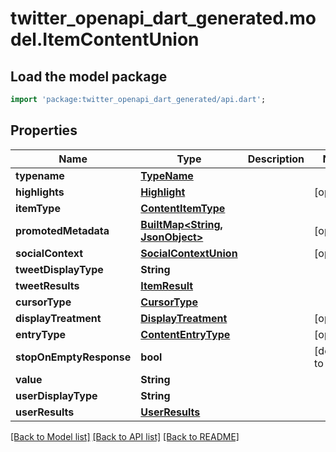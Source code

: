 # twitter_openapi_dart_generated.model.ItemContentUnion

## Load the model package
```dart
import 'package:twitter_openapi_dart_generated/api.dart';
```

## Properties
Name | Type | Description | Notes
------------ | ------------- | ------------- | -------------
**typename** | [**TypeName**](TypeName.md) |  | 
**highlights** | [**Highlight**](Highlight.md) |  | [optional] 
**itemType** | [**ContentItemType**](ContentItemType.md) |  | 
**promotedMetadata** | [**BuiltMap&lt;String, JsonObject&gt;**](JsonObject.md) |  | [optional] 
**socialContext** | [**SocialContextUnion**](SocialContextUnion.md) |  | [optional] 
**tweetDisplayType** | **String** |  | 
**tweetResults** | [**ItemResult**](ItemResult.md) |  | 
**cursorType** | [**CursorType**](CursorType.md) |  | 
**displayTreatment** | [**DisplayTreatment**](DisplayTreatment.md) |  | [optional] 
**entryType** | [**ContentEntryType**](ContentEntryType.md) |  | [optional] 
**stopOnEmptyResponse** | **bool** |  | [default to false]
**value** | **String** |  | 
**userDisplayType** | **String** |  | 
**userResults** | [**UserResults**](UserResults.md) |  | 

[[Back to Model list]](../README.md#documentation-for-models) [[Back to API list]](../README.md#documentation-for-api-endpoints) [[Back to README]](../README.md)



